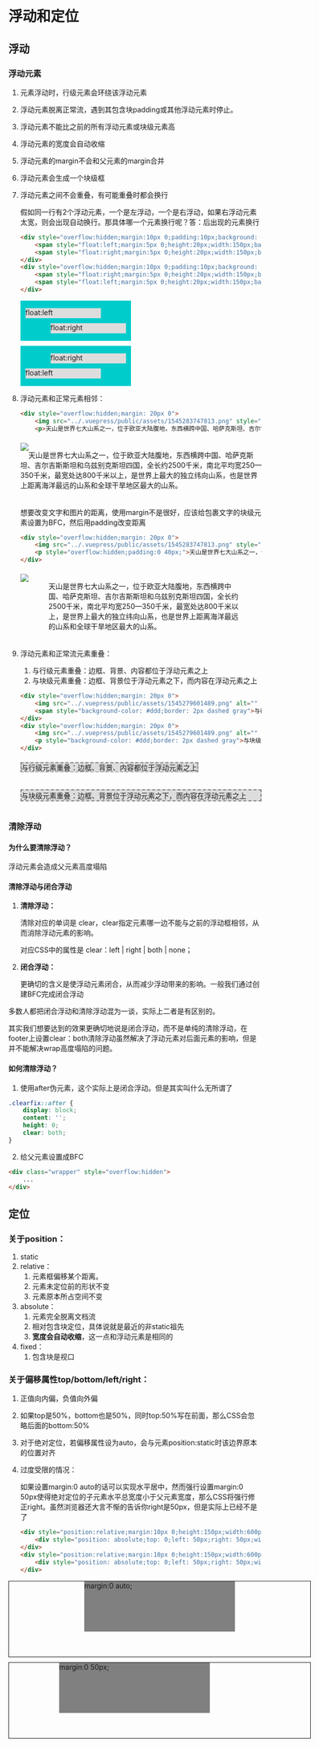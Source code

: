 # 浮动和定位

## 浮动

### 浮动元素

1. 元素浮动时，行级元素会环绕该浮动元素

2. 浮动元素脱离正常流，遇到其包含块padding或其他浮动元素时停止。

3. 浮动元素不能比之前的所有浮动元素或块级元素高

4. 浮动元素的宽度会自动收缩

5. 浮动元素的margin不会和父元素的margin合并

6. 浮动元素会生成一个块级框

7. 浮动元素之间不会重叠，有可能重叠时都会换行

   假如同一行有2个浮动元素，一个是左浮动，一个是右浮动，如果右浮动元素太宽，则会出现自动换行。那具体哪一个元素换行呢？答：后出现的元素换行

   ```html
   <div style="overflow:hidden;margin:10px 0;padding:10px;background: #0cc;width: 200px">
       <span style="float:left;margin:5px 0;height:20px;width:150px;background-color:#ddd;">float:left</span>
       <span style="float:right;margin:5px 0;height:20px;width:150px;background-color:#ddd;">float:right</span>
   </div>
   <div style="overflow:hidden;margin:10px 0;padding:10px;background: #0cc;width: 200px">
       <span style="float:right;margin:5px 0;height:20px;width:150px;background-color:#ddd;">float:right</span>
       <span style="float:left;margin:5px 0;height:20px;width:150px;background-color:#ddd;">float:left</span>
   </div>
   ```

   <div style="overflow:hidden;margin:10px 0;padding:10px;background: #0cc;width: 200px">
       <span style="float:left;margin:5px 0;height:20px;width:150px;background-color:#ddd;">float:left</span>
       <span style="float:right;margin:5px 0;height:20px;width:150px;background-color:#ddd;">float:right</span>
   </div>
   <div style="overflow:hidden;margin:10px 0;padding:10px;background: #0cc;width: 200px">
       <span style="float:right;margin:5px 0;height:20px;width:150px;background-color:#ddd;">float:right</span>
       <span style="float:left;margin:5px 0;height:20px;width:150px;background-color:#ddd;">float:left</span>
   </div>

8. 浮动元素和正常元素相邻：

   ```html
   <div style="overflow:hidden;margin: 20px 0">
       <img src="../.vuepress/public/assets/1545283747813.png" style="float:left">
       <p>天山是世界七大山系之一，位于欧亚大陆腹地，东西横跨中国、哈萨克斯坦、吉尔吉斯斯坦和乌兹别克斯坦四国，全长约2500千米，南北平均宽250—350千米，最宽处达800千米以上，是世界上最大的独立纬向山系，也是世界上距离海洋最远的山系和全球干旱地区最大的山系。</p></div>
   ```

   <div style="overflow:hidden;margin: 20px 0">
       <img src="../.vuepress/public/assets/1545283747813.png" style="float:left">
       <p>天山是世界七大山系之一，位于欧亚大陆腹地，东西横跨中国、哈萨克斯坦、吉尔吉斯斯坦和乌兹别克斯坦四国，全长约2500千米，南北平均宽250—350千米，最宽处达800千米以上，是世界上最大的独立纬向山系，也是世界上距离海洋最远的山系和全球干旱地区最大的山系。</p></div>
   想要改变文字和图片的距离，使用margin不是很好，应该给包裹文字的块级元素设置为BFC，然后用padding改变距离

   ```html
   <div style="overflow:hidden;margin: 20px 0">
       <img src="../.vuepress/public/assets/1545283747813.png" style="float:left">
       <p style="overflow:hidden;padding:0 40px;">天山是世界七大山系之一，位于欧亚大陆腹地，东西横跨中国、哈萨克斯坦、吉尔吉斯斯坦和乌兹别克斯坦四国，全长约2500千米，南北平均宽250—350千米，最宽处达800千米以上，是世界上最大的独立纬向山系，也是世界上距离海洋最远的山系和全球干旱地区最大的山系。</p>
   </div>
   ```

   <div style="overflow:hidden;margin: 20px 0">
       <img src="../.vuepress/public/assets/1545283747813.png" style="float:left">
       <p style="overflow:hidden;padding:0 40px;">天山是世界七大山系之一，位于欧亚大陆腹地，东西横跨中国、哈萨克斯坦、吉尔吉斯斯坦和乌兹别克斯坦四国，全长约2500千米，南北平均宽250—350千米，最宽处达800千米以上，是世界上最大的独立纬向山系，也是世界上距离海洋最远的山系和全球干旱地区最大的山系。</p>
   </div>

9. 浮动元素和正常流元素重叠：

   1. 与行级元素重叠：边框、背景、内容都位于浮动元素之上
   2. 与块级元素重叠：边框、背景位于浮动元素之下，而内容在浮动元素之上

   ```html
   <div style="overflow:hidden;margin: 20px 0">
       <img src="../.vuepress/public/assets/1545279601489.png" alt="" style="float: left;margin-right: -100px">
       <span style="background-color: #ddd;border: 2px dashed gray">与行级元素重叠：边框、背景、内容都位于浮动元素之上</span>
   </div>
   <div style="overflow:hidden;margin: 20px 0">
       <img src="../.vuepress/public/assets/1545279601489.png" alt="" style="float: left;margin-right: -100px">
       <p style="background-color: #ddd;border: 2px dashed gray">与块级元素重叠：边框、背景位于浮动元素之下，而内容在浮动元素之上</p>
   </div>
   ```

   <div style="overflow:hidden;margin: 20px 0">
       <img src="../.vuepress/public/assets/1545279601489.png" alt="" style="float: left;margin-right: -100px">
       <span style="background-color: #ddd;border: 2px dashed gray">与行级元素重叠：边框、背景、内容都位于浮动元素之上</span>
   </div>
   <div style="overflow:hidden;margin: 20px 0">
       <img src="../.vuepress/public/assets/1545279601489.png" alt="" style="float: left;margin-right: -100px">
       <p style="background-color: #ddd;border: 2px dashed gray">与块级元素重叠：边框、背景位于浮动元素之下，而内容在浮动元素之上</p>
   </div>
### 清除浮动

#### 为什么要清除浮动？

浮动元素会造成父元素高度塌陷

#### 清除浮动与闭合浮动

1. **清除浮动：**

   清除对应的单词是 clear，clear指定元素哪一边不能与之前的浮动框相邻，从而消除浮动元素的影响。

   对应CSS中的属性是 clear：left | right | both | none；

2. **闭合浮动：**

   更确切的含义是使浮动元素闭合，从而减少浮动带来的影响。一般我们通过创建BFC完成闭合浮动

多数人都把闭合浮动和清除浮动混为一谈，实际上二者是有区别的。

其实我们想要达到的效果更确切地说是闭合浮动，而不是单纯的清除浮动，在footer上设置clear：both清除浮动虽然解决了浮动元素对后面元素的影响，但是并不能解决wrap高度塌陷的问题。  

#### 如何清除浮动？

1. 使用after伪元素，这个实际上是闭合浮动。但是其实叫什么无所谓了

```css
.clearfix::after {
    display: block;
    content: '';
    height: 0;
    clear: both;
}
```

2. 给父元素设置成BFC

```html
<div class="wrapper" style="overflow:hidden">
	...
</div>
```

## 定位

### 关于position：

1. static
2. relative：
   1. 元素框偏移某个距离。
   2. 元素未定位前的形状不变
   3. 元素原本所占空间不变
3. absolute：
   1. 元素完全脱离文档流
   2. 相对包含块定位，具体说就是最近的非static祖先
   3. **宽度会自动收缩**，这一点和浮动元素是相同的
4. fixed：
   1. 包含块是视口

### 关于偏移属性top/bottom/left/right：

1. 正值向内偏，负值向外偏

2. 如果top是50%，bottom也是50%，同时top:50%写在前面，那么CSS会忽略后面的bottom:50%

3. 对于绝对定位，若偏移属性设为auto，会与元素position:static时该边界原本的位置对齐

4. 过度受限的情况：

   如果设置margin:0 auto的话可以实现水平居中，然而强行设置margin:0 50px使得绝对定位的子元素水平总宽度小于父元素宽度，那么CSS将强行修正right。虽然浏览器还大言不惭的告诉你right是50px，但是实际上已经不是了

   ```html
   <div style="position:relative;margin:10px 0;height:150px;width:600px;border:1px solid">
       <div style="position: absolute;top: 0;left: 50px;right: 50px;width: 300px;height: 100px;background:gray;margin:0 auto;">margin:0 auto;</div>
   </div>
   <div style="position:relative;margin:10px 0;height:150px;width:600px;border:1px solid">
       <div style="position: absolute;top: 0;left: 50px;right: 50px;width: 300px;height: 100px;background:gray;margin:0 50px;">margin:0 50px;</div>
   </div>
   ```

<div style="position:relative;margin:10px 0;height:150px;width:600px;border:1px solid">
    <div style="position: absolute;top: 0;left: 50px;right: 50px;width: 300px;height: 100px;background:gray;margin:0 auto;">margin:0 auto;</div>
</div>
<div style="position:relative;margin:10px 0;height:150px;width:600px;border:1px solid">
    <div style="position: absolute;top: 0;left: 50px;right: 50px;width: 300px;height: 100px;background:gray;margin:0 50px;">margin:0 50px;</div>
</div>

